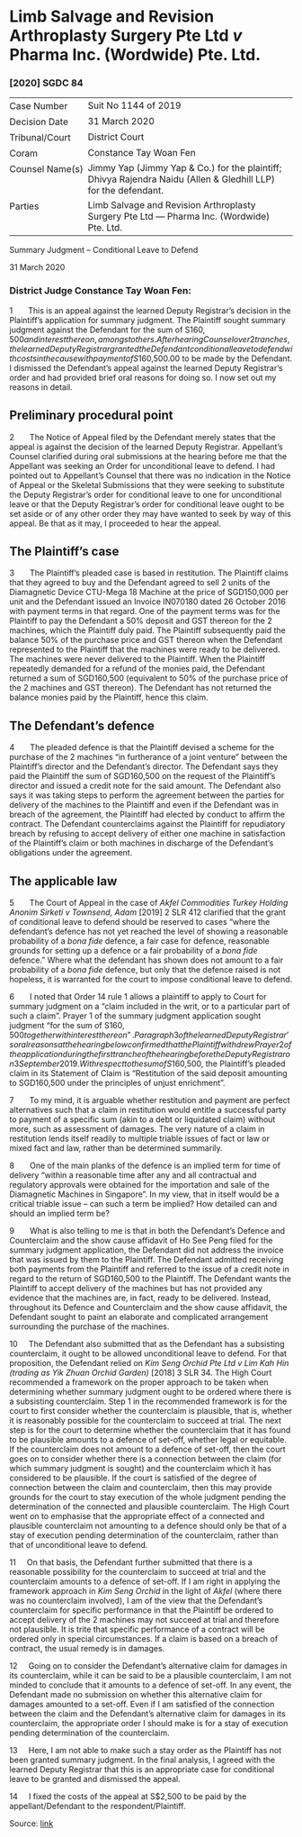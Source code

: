 <style>.footnotes::before { content: "Footnotes:"; }</style>
# Limb Salvage and Revision Arthroplasty Surgery Pte Ltd _v_ Pharma Inc. (Wordwide) Pte. Ltd.  

### \[2020\] SGDC 84

<table id="info-table"><tbody><tr class="info-row"><td class="txt-label" style="padding: 4px 0px; white-space: nowrap" valign="top">Case Number</td><td class="txt-body">Suit No 1144 of 2019</td></tr><tr class="info-row"><td class="txt-label" style="padding: 4px 0px; white-space: nowrap" valign="top">Decision Date</td><td class="txt-body">31 March 2020</td></tr><tr class="info-row"><td class="txt-label" style="padding: 4px 0px; white-space: nowrap" valign="top">Tribunal/Court</td><td class="txt-body">District Court</td></tr><tr class="info-row"><td class="txt-label" style="padding: 4px 0px; white-space: nowrap" valign="top">Coram</td><td class="txt-body">Constance Tay Woan Fen</td></tr><tr class="info-row"><td class="txt-label" style="padding: 4px 0px; white-space: nowrap" valign="top">Counsel Name(s)</td><td class="txt-body">Jimmy Yap (Jimmy Yap &amp; Co.) for the plaintiff; Dhivya Rajendra Naidu (Allen &amp; Gledhill LLP) for the defendant.</td></tr><tr class="info-row"><td class="txt-label" style="padding: 4px 0px; white-space: nowrap" valign="top">Parties</td><td class="txt-body">Limb Salvage and Revision Arthroplasty Surgery Pte Ltd — Pharma Inc. (Wordwide) Pte. Ltd.</td></tr></tbody></table>

Summary Judgment – Conditional Leave to Defend

31 March 2020

### District Judge Constance Tay Woan Fen:

1       This is an appeal against the learned Deputy Registrar’s decision in the Plaintiff’s application for summary judgment. The Plaintiff sought summary judgment against the Defendant for the sum of S$160,500 and interest thereon, amongst others. After hearing Counsel over 2 tranches, the learned Deputy Registrar granted the Defendant conditional leave to defend with costs in the cause with payment of S$160,500.00 to be made by the Defendant. I dismissed the Defendant’s appeal against the learned Deputy Registrar’s order and had provided brief oral reasons for doing so. I now set out my reasons in detail.

## Preliminary procedural point

2       The Notice of Appeal filed by the Defendant merely states that the appeal is against the decision of the learned Deputy Registrar. Appellant’s Counsel clarified during oral submissions at the hearing before me that the Appellant was seeking an Order for unconditional leave to defend. I had pointed out to Appellant’s Counsel that there was no indication in the Notice of Appeal or the Skeletal Submissions that they were seeking to substitute the Deputy Registrar’s order for conditional leave to one for unconditional leave or that the Deputy Registrar’s order for conditional leave ought to be set aside or of any other order they may have wanted to seek by way of this appeal. Be that as it may, I proceeded to hear the appeal.

## The Plaintiff’s case

3       The Plaintiff’s pleaded case is based in restitution. The Plaintiff claims that they agreed to buy and the Defendant agreed to sell 2 units of the Diamagnetic Device CTU-Mega 18 Machine at the price of SGD150,000 per unit and the Defendant issued an Invoice IN070180 dated 26 October 2016 with payment terms in that regard. One of the payment terms was for the Plaintiff to pay the Defendant a 50% deposit and GST thereon for the 2 machines, which the Plaintiff duly paid. The Plaintiff subsequently paid the balance 50% of the purchase price and GST thereon when the Defendant represented to the Plaintiff that the machines were ready to be delivered. The machines were never delivered to the Plaintiff. When the Plaintiff repeatedly demanded for a refund of the monies paid, the Defendant returned a sum of SGD160,500 (equivalent to 50% of the purchase price of the 2 machines and GST thereon). The Defendant has not returned the balance monies paid by the Plaintiff, hence this claim.

## The Defendant’s defence

4       The pleaded defence is that the Plaintiff devised a scheme for the purchase of the 2 machines “in furtherance of a joint venture” between the Plaintiff’s director and the Defendant’s director. The Defendant says they paid the Plaintiff the sum of SGD160,500 on the request of the Plaintiff’s director and issued a credit note for the said amount. The Defendant also says it was taking steps to perform the agreement between the parties for delivery of the machines to the Plaintiff and even if the Defendant was in breach of the agreement, the Plaintiff had elected by conduct to affirm the contract. The Defendant counterclaims against the Plaintiff for repudiatory breach by refusing to accept delivery of either one machine in satisfaction of the Plaintiff’s claim or both machines in discharge of the Defendant’s obligations under the agreement.

## The applicable law

5       The Court of Appeal in the case of _Akfel Commodities Turkey Holding Anonim Sirketi v Townsend, Adam_ <span class="citation">\[2019\] 2 SLR 412</span> clarified that the grant of conditional leave to defend should be reserved to cases “where the defendant’s defence has not yet reached the level of showing a reasonable probability of a _bona fide_ defence, a fair case for defence, reasonable grounds for setting up a defence or a fair probability of a _bona fide_ defence.” Where what the defendant has shown does not amount to a fair probability of a _bona fide_ defence, but only that the defence raised is not hopeless, it is warranted for the court to impose conditional leave to defend.

6       I noted that Order 14 rule 1 allows a plaintiff to apply to Court for summary judgment on a “claim included in the writ, or to a particular part of such a claim”. Prayer 1 of the summary judgment application sought judgment “for the sum of S$160,500 together with interest thereon”. Paragraph 3 of the learned Deputy Registrar’s oral reasons at the hearing below confirmed that the Plaintiff withdrew Prayer 2 of the application during the first tranche of the hearing before the Deputy Registrar on 3 September 2019. With respect to the sum of S$160,500, the Plaintiff’s pleaded claim in its Statement of Claim is “Restitution of the said deposit amounting to SGD160,500 under the principles of unjust enrichment”.

7       To my mind, it is arguable whether restitution and payment are perfect alternatives such that a claim in restitution would entitle a successful party to payment of a specific sum (akin to a debt or liquidated claim) without more, such as assessment of damages. The very nature of a claim in restitution lends itself readily to multiple triable issues of fact or law or mixed fact and law, rather than be determined summarily.

8       One of the main planks of the defence is an implied term for time of delivery “within a reasonable time after any and all contractual and regulatory approvals were obtained for the importation and sale of the Diamagnetic Machines in Singapore”. In my view, that in itself would be a critical triable issue – can such a term be implied? How detailed can and should an implied term be?

9       What is also telling to me is that in both the Defendant’s Defence and Counterclaim and the show cause affidavit of Ho See Peng filed for the summary judgment application, the Defendant did not address the invoice that was issued by them to the Plaintiff. The Defendant admitted receiving both payments from the Plaintiff and referred to the issue of a credit note in regard to the return of SGD160,500 to the Plaintiff. The Defendant wants the Plaintiff to accept delivery of the machines but has not provided any evidence that the machines are, in fact, ready to be delivered. Instead, throughout its Defence and Counterclaim and the show cause affidavit, the Defendant sought to paint an elaborate and complicated arrangement surrounding the purchase of the machines.

10     The Defendant also submitted that as the Defendant has a subsisting counterclaim, it ought to be allowed unconditional leave to defend. For that proposition, the Defendant relied on _Kim Seng Orchid Pte Ltd v Lim Kah Hin (trading as Yik Zhuan Orchid Garden)_ <span class="citation">\[2018\] 3 SLR 34</span>. The High Court recommended a framework on the proper approach to be taken when determining whether summary judgment ought to be ordered where there is a subsisting counterclaim. Step 1 in the recommended framework is for the court to first consider whether the counterclaim is plausible, that is, whether it is reasonably possible for the counterclaim to succeed at trial. The next step is for the court to determine whether the counterclaim that it has found to be plausible amounts to a defence of set-off, whether legal or equitable. If the counterclaim does not amount to a defence of set-off, then the court goes on to consider whether there is a connection between the claim (for which summary judgment is sought) and the counterclaim which it has considered to be plausible. If the court is satisfied of the degree of connection between the claim and counterclaim, then this may provide grounds for the court to stay execution of the whole judgment pending the determination of the connected and plausible counterclaim. The High Court went on to emphasise that the appropriate effect of a connected and plausible counterclaim not amounting to a defence should only be that of a stay of execution pending determination of the counterclaim, rather than that of unconditional leave to defend.

11     On that basis, the Defendant further submitted that there is a reasonable possibility for the counterclaim to succeed at trial and the counterclaim amounts to a defence of set-off. If I am right in applying the framework approach in _Kim Seng Orchid_ in the light of _Akfel_ (where there was no counterclaim involved), I am of the view that the Defendant’s counterclaim for specific performance in that the Plaintiff be ordered to accept delivery of the 2 machines may not succeed at trial and therefore not plausible. It is trite that specific performance of a contract will be ordered only in special circumstances. If a claim is based on a breach of contract, the usual remedy is in damages.

12     Going on to consider the Defendant’s alternative claim for damages in its counterclaim, while it can be said to be a plausible counterclaim, I am not minded to conclude that it amounts to a defence of set-off. In any event, the Defendant made no submission on whether this alternative claim for damages amounted to a set-off. Even if I am satisfied of the connection between the claim and the Defendant’s alternative claim for damages in its counterclaim, the appropriate order I should make is for a stay of execution pending determination of the counterclaim.

13     Here, I am not able to make such a stay order as the Plaintiff has not been granted summary judgment. In the final analysis, I agreed with the learned Deputy Registrar that this is an appropriate case for conditional leave to be granted and dismissed the appeal.

14     I fixed the costs of the appeal at S$2,500 to be paid by the appellant/Defendant to the respondent/Plaintiff.


Source: [link](https://www.lawnet.sg:443/lawnet/web/lawnet/free-resources?p_p_id=freeresources_WAR_lawnet3baseportlet&p_p_lifecycle=1&p_p_state=normal&p_p_mode=view&_freeresources_WAR_lawnet3baseportlet_action=openContentPage&_freeresources_WAR_lawnet3baseportlet_docId=%2FJudgment%2F24396-SSP.xml)
